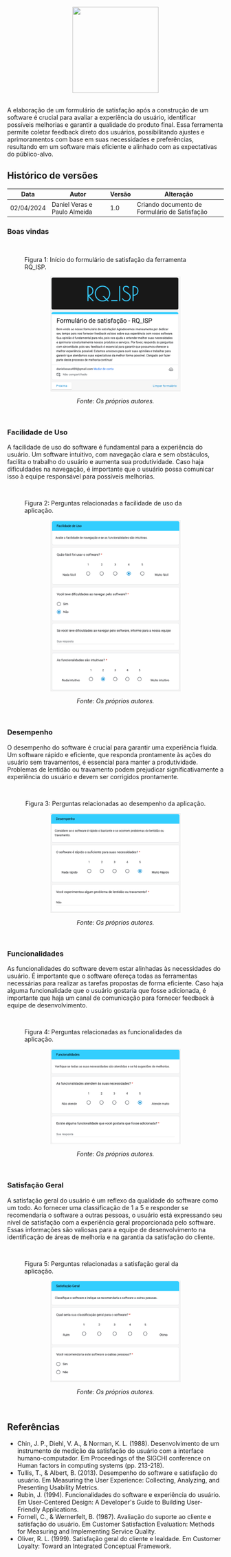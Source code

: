 <br/>

<div style="display: flex; flex-direction: column; justify-content: center; align-items:center;">
    <img src="https://dansousamelo.github.io/RQ_ISP/assets/backlog/BACKLOG-ICON.png" width="200" height="200" />
</div>

<br/>
<p align="flex-direction: column; justify">A elaboração de um formulário de satisfação após a construção de um software é crucial para avaliar a experiência do usuário, identificar possíveis melhorias e garantir a qualidade do produto final. Essa ferramenta permite coletar feedback direto dos usuários, possibilitando ajustes e aprimoramentos com base em suas necessidades e preferências, resultando em um software mais eficiente e alinhado com as expectativas do público-alvo.</p>

## Histórico de versões

| Data | Autor | Versão | Alteração |   
| ---- | ------ | ------ | ------ |
| 02/04/2024 | Daniel Veras e Paulo Almeida | 1.0 | Criando documento de Formulário de Satisfação|


### Boas vindas

<br/>
<div style="display: flex; flex-direction: column; justify-content: center; align-items:center;">
    <figure>Figura 1: Início do formulário de satisfação da ferramenta RQ_ISP.</figure>
    <img src="https://raw.githubusercontent.com/dansousamelo/RQ_ISP/docs/docs/assets/formulario/F01.png" width="60%" height="60%"/>
    <figure style="font-style: italic;">Fonte: Os próprios autores.</figure>
</div>
<br/>

### Facilidade de Uso

<p align="flex-direction: column; justify">A facilidade de uso do software é fundamental para a experiência do usuário. Um software intuitivo, com navegação clara e sem obstáculos, facilita o trabalho do usuário e aumenta sua produtividade. Caso haja dificuldades na navegação, é importante que o usuário possa comunicar isso à equipe responsável para possíveis melhorias.</p>

<br/>
<div style="display: flex; flex-direction: column; justify-content: center; align-items:center;">
    <figure>Figura 2: Perguntas relacionadas a facilidade de uso da aplicação.</figure>
    <img src="https://raw.githubusercontent.com/dansousamelo/RQ_ISP/docs/docs/assets/formulario/F02.png" width="60%" height="60%"/>
    <figure style="font-style: italic;">Fonte: Os próprios autores.</figure>
</div>
<br/>

### Desempenho

<p align="flex-direction: column; justify">O desempenho do software é crucial para garantir uma experiência fluida. Um software rápido e eficiente, que responda prontamente às ações do usuário sem travamentos, é essencial para manter a produtividade. Problemas de lentidão ou travamento podem prejudicar significativamente a experiência do usuário e devem ser corrigidos prontamente.</p>

<br/>
<div style="display: flex; flex-direction: column; justify-content: center; align-items:center;">
    <figure>Figura 3: Perguntas relacionadas ao desempenho da aplicação.</figure>
    <img src="https://raw.githubusercontent.com/dansousamelo/RQ_ISP/docs/docs/assets/formulario/F03.png" width="60%" height="60%"/>
    <figure style="font-style: italic;">Fonte: Os próprios autores.</figure>
</div>
<br/>

### Funcionalidades

<p align="flex-direction: column; justify">As funcionalidades do software devem estar alinhadas às necessidades do usuário. É importante que o software ofereça todas as ferramentas necessárias para realizar as tarefas propostas de forma eficiente. Caso haja alguma funcionalidade que o usuário gostaria que fosse adicionada, é importante que haja um canal de comunicação para fornecer feedback à equipe de desenvolvimento.</p>

<br/>
<div style="display: flex; flex-direction: column; justify-content: center; align-items:center;">
    <figure>Figura 4: Perguntas relacionadas as funcionalidades da aplicação.</figure>
    <img src="https://raw.githubusercontent.com/dansousamelo/RQ_ISP/docs/docs/assets/formulario/F04.png" width="60%" height="60%"/>
    <figure style="font-style: italic;">Fonte: Os próprios autores.</figure>
</div>
<br/>

### Satisfação Geral

<p align="flex-direction: column; justify">A satisfação geral do usuário é um reflexo da qualidade do software como um todo. Ao fornecer uma classificação de 1 a 5 e responder se recomendaria o software a outras pessoas, o usuário está expressando seu nível de satisfação com a experiência geral proporcionada pelo software. Essas informações são valiosas para a equipe de desenvolvimento na identificação de áreas de melhoria e na garantia da satisfação do cliente.</p>

<br/>
<div style="display: flex; flex-direction: column; justify-content: center; align-items:center;">
    <figure>Figura 5: Perguntas relacionadas a satisfação geral da aplicação.</figure>
    <img src="https://raw.githubusercontent.com/dansousamelo/RQ_ISP/docs/docs/assets/formulario/F05.png" width="60%" height="60%"/>
    <figure style="font-style: italic;">Fonte: Os próprios autores.</figure>
</div>
<br/>

## Referências
 
 * Chin, J. P., Diehl, V. A., & Norman, K. L. (1988). Desenvolvimento de um instrumento de medição da satisfação do usuário com a interface humano-computador. Em Proceedings of the SIGCHI conference on Human factors in computing systems (pp. 213-218).
 * Tullis, T., & Albert, B. (2013). Desempenho do software e satisfação do usuário. Em Measuring the User Experience: Collecting, Analyzing, and Presenting Usability Metrics.
 * Rubin, J. (1994). Funcionalidades do software e experiência do usuário. Em User-Centered Design: A Developer's Guide to Building User-Friendly Applications.
 * Fornell, C., & Wernerfelt, B. (1987). Avaliação do suporte ao cliente e satisfação do usuário. Em Customer Satisfaction Evaluation: Methods for Measuring and Implementing Service Quality.
 * Oliver, R. L. (1999). Satisfação geral do cliente e lealdade. Em Customer Loyalty: Toward an Integrated Conceptual Framework.

